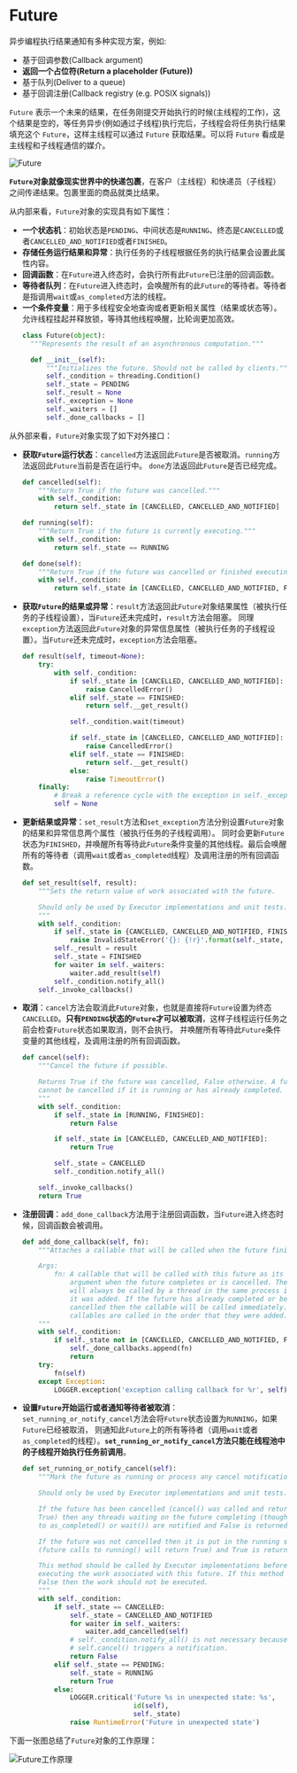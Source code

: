 # Future

异步编程执行结果通知有多种实现方案，例如:
+ 基于回调参数(Callback argument)
+ **返回一个占位符(Return a placeholder (**Future**))**
+ 基于队列(Deliver to a queue)
+ 基于回调注册(Callback registry (e.g. POSIX signals))

`Future` 表示一个未来的结果，在任务刚提交开始执行的时候(主线程的工作)，这个结果是空的，等任务异步(例如通过子线程)执行完后，子线程会将任务执行结果填充这个 `Future`，这样主线程可以通过 `Future` 获取结果。可以将 `Future` 看成是主线程和子线程通信的媒介。

![Future](./images/future.png)

**`Future`对象就像现实世界中的快递包裹**，在客户（主线程）和快递员（子线程）之间传递结果。包裹里面的商品就类比结果。

从内部来看，`Future`对象的实现具有如下属性：
+ **一个状态机**：初始状态是`PENDING`、中间状态是`RUNNING`、终态是`CANCELLED`或者`CANCELLED_AND_NOTIFIED`或者`FINISHED`。
+ **存储任务运行结果和异常**：执行任务的子线程根据任务的执行结果会设置此属性内容。
+ **回调函数**：在`Future`进入终态时，会执行所有此`Future`已注册的回调函数。
+ **等待者队列**：在`Future`进入终态时，会唤醒所有的此`Future`的等待者。等待者是指调用`wait`或`as_completed`方法的线程。
+ **一个条件变量**：用于多线程安全地查询或者更新相关属性（结果或状态等）。允许线程挂起并释放锁，等待其他线程唤醒，比轮询更加高效。
  ```python
  class Future(object):
    """Represents the result of an asynchronous computation."""

    def __init__(self):
        """Initializes the future. Should not be called by clients."""
        self._condition = threading.Condition()
        self._state = PENDING
        self._result = None
        self._exception = None
        self._waiters = []
        self._done_callbacks = []
  ```

从外部来看，`Future`对象实现了如下对外接口：
+ **获取`Future`运行状态**：`cancelled`方法返回此`Future`是否被取消。`running`方法返回此`Future`当前是否在运行中。
`done`方法返回此`Future`是否已经完成。
  ```python
  def cancelled(self):
      """Return True if the future was cancelled."""
      with self._condition:
          return self._state in [CANCELLED, CANCELLED_AND_NOTIFIED]

  def running(self):
      """Return True if the future is currently executing."""
      with self._condition:
          return self._state == RUNNING

  def done(self):
      """Return True if the future was cancelled or finished executing."""
      with self._condition:
          return self._state in [CANCELLED, CANCELLED_AND_NOTIFIED, FINISHED]
  ```
+ **获取`Future`的结果或异常**：`result`方法返回此`Future`对象结果属性（被执行任务的子线程设置），当`Future`还未完成时，`result`方法会阻塞。
同理`exception`方法返回此`Future`对象的异常信息属性（被执行任务的子线程设置）。当`Future`还未完成时，`exception`方法会阻塞。
  ```python
  def result(self, timeout=None):
      try:
          with self._condition:
              if self._state in [CANCELLED, CANCELLED_AND_NOTIFIED]:
                  raise CancelledError()
              elif self._state == FINISHED:
                  return self.__get_result()

              self._condition.wait(timeout)

              if self._state in [CANCELLED, CANCELLED_AND_NOTIFIED]:
                  raise CancelledError()
              elif self._state == FINISHED:
                  return self.__get_result()
              else:
                  raise TimeoutError()
      finally:
          # Break a reference cycle with the exception in self._exception
          self = None
  ```
+ **更新结果或异常**：`set_result`方法和`set_exception`方法分别设置`Future`对象的结果和异常信息两个属性（被执行任务的子线程调用）。
同时会更新`Future`状态为`FINISHED`，并唤醒所有等待此`Future`条件变量的其他线程。最后会唤醒所有的等待者（调用`wait`或者`as_completed`线程）及调用注册的所有回调函数。
  ```python
  def set_result(self, result):
      """Sets the return value of work associated with the future.

      Should only be used by Executor implementations and unit tests.
      """
      with self._condition:
          if self._state in {CANCELLED, CANCELLED_AND_NOTIFIED, FINISHED}:
              raise InvalidStateError('{}: {!r}'.format(self._state, self))
          self._result = result
          self._state = FINISHED
          for waiter in self._waiters:
              waiter.add_result(self)
          self._condition.notify_all()
      self._invoke_callbacks()
  ```
+ **取消**：`cancel`方法会取消此`Future`对象，也就是直接将`Future`设置为终态`CANCELLED`。**只有`PENDING`状态的`Future`才可以被取消**，这样子线程运行任务之前会检查`Future`状态如果取消，则不会执行。
并唤醒所有等待此`Future`条件变量的其他线程，及调用注册的所有回调函数。
  ```python
  def cancel(self):
      """Cancel the future if possible.

      Returns True if the future was cancelled, False otherwise. A future
      cannot be cancelled if it is running or has already completed.
      """
      with self._condition:
          if self._state in [RUNNING, FINISHED]:
              return False

          if self._state in [CANCELLED, CANCELLED_AND_NOTIFIED]:
              return True

          self._state = CANCELLED
          self._condition.notify_all()

      self._invoke_callbacks()
      return True
  ```
+ **注册回调**：`add_done_callback`方法用于注册回调函数，当`Future`进入终态时候，回调函数会被调用。
  ```python
  def add_done_callback(self, fn):
      """Attaches a callable that will be called when the future finishes.

      Args:
          fn: A callable that will be called with this future as its only
              argument when the future completes or is cancelled. The callable
              will always be called by a thread in the same process in which
              it was added. If the future has already completed or been
              cancelled then the callable will be called immediately. These
              callables are called in the order that they were added.
      """
      with self._condition:
          if self._state not in [CANCELLED, CANCELLED_AND_NOTIFIED, FINISHED]:
              self._done_callbacks.append(fn)
              return
      try:
          fn(self)
      except Exception:
          LOGGER.exception('exception calling callback for %r', self)
  ```
+ **设置`Future`开始运行或者通知等待者被取消**：`set_running_or_notify_cancel`方法会将`Future`状态设置为`RUNNING`，如果`Future`已经被取消，
则通知此`Future`上的所有等待者（调用`wait`或者`as_completed`的线程）。**`set_running_or_notify_cancel`方法只能在线程池中的子线程开始执行任务前调用**。
  ```python
  def set_running_or_notify_cancel(self):
      """Mark the future as running or process any cancel notifications.

      Should only be used by Executor implementations and unit tests.

      If the future has been cancelled (cancel() was called and returned
      True) then any threads waiting on the future completing (though calls
      to as_completed() or wait()) are notified and False is returned.

      If the future was not cancelled then it is put in the running state
      (future calls to running() will return True) and True is returned.

      This method should be called by Executor implementations before
      executing the work associated with this future. If this method returns
      False then the work should not be executed.
      """
      with self._condition:
          if self._state == CANCELLED:
              self._state = CANCELLED_AND_NOTIFIED
              for waiter in self._waiters:
                  waiter.add_cancelled(self)
              # self._condition.notify_all() is not necessary because
              # self.cancel() triggers a notification.
              return False
          elif self._state == PENDING:
              self._state = RUNNING
              return True
          else:
              LOGGER.critical('Future %s in unexpected state: %s',
                              id(self),
                              self._state)
              raise RuntimeError('Future in unexpected state')
  ```

下面一张图总结了`Future`对象的工作原理：

![Future工作原理](./images/future_work.png)
